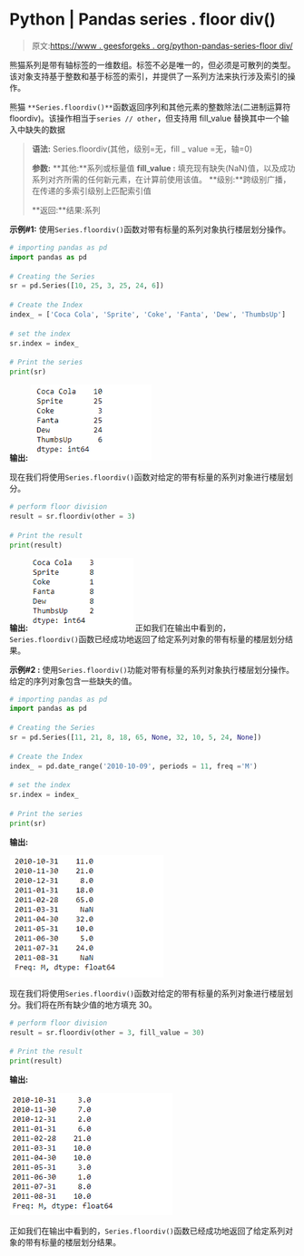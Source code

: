 # Python | Pandas series . floor div()

> 原文:[https://www . geesforgeks . org/python-pandas-series-floor div/](https://www.geeksforgeeks.org/python-pandas-series-floordiv/)

熊猫系列是带有轴标签的一维数组。标签不必是唯一的，但必须是可散列的类型。该对象支持基于整数和基于标签的索引，并提供了一系列方法来执行涉及索引的操作。

熊猫 `**Series.floordiv()**`函数返回序列和其他元素的整数除法(二进制运算符 floordiv)。该操作相当于`series // other`，但支持用 fill_value 替换其中一个输入中缺失的数据

> **语法:** Series.floordiv(其他，级别=无，fill _ value =无，轴=0)
> 
> **参数:**
> **其他:**系列或标量值
> **fill_value :** 填充现有缺失(NaN)值，以及成功系列对齐所需的任何新元素，在计算前使用该值。
> **级别:**跨级别广播，在传递的多索引级别上匹配索引值
> 
> **返回:**结果:系列

**示例#1:** 使用`Series.floordiv()`函数对带有标量的系列对象执行楼层划分操作。

```py
# importing pandas as pd
import pandas as pd

# Creating the Series
sr = pd.Series([10, 25, 3, 25, 24, 6])

# Create the Index
index_ = ['Coca Cola', 'Sprite', 'Coke', 'Fanta', 'Dew', 'ThumbsUp']

# set the index
sr.index = index_

# Print the series
print(sr)
```

**输出:**
![](img/7e5b761468a0747967c8984de9221cf4.png)

现在我们将使用`Series.floordiv()`函数对给定的带有标量的系列对象进行楼层划分。

```py
# perform floor division
result = sr.floordiv(other = 3)

# Print the result
print(result)
```

**输出:**
![](img/3eb0e962e3ea859421607b827202442a.png)
正如我们在输出中看到的，`Series.floordiv()`函数已经成功地返回了给定系列对象的带有标量的楼层划分结果。

**示例#2 :** 使用`Series.floordiv()`功能对带有标量的系列对象执行楼层划分操作。给定的序列对象包含一些缺失的值。

```py
# importing pandas as pd
import pandas as pd

# Creating the Series
sr = pd.Series([11, 21, 8, 18, 65, None, 32, 10, 5, 24, None])

# Create the Index
index_ = pd.date_range('2010-10-09', periods = 11, freq ='M')

# set the index
sr.index = index_

# Print the series
print(sr)
```

**输出:**

![](img/4ddd51df9498f2eaefce12eccfffba08.png)

现在我们将使用`Series.floordiv()`函数对给定的带有标量的系列对象进行楼层划分。我们将在所有缺少值的地方填充 30。

```py
# perform floor division
result = sr.floordiv(other = 3, fill_value = 30)

# Print the result
print(result)
```

**输出:**

![](img/c388e5b1592fae5c38ba77dc0806dc18.png)

正如我们在输出中看到的，`Series.floordiv()`函数已经成功地返回了给定系列对象的带有标量的楼层划分结果。